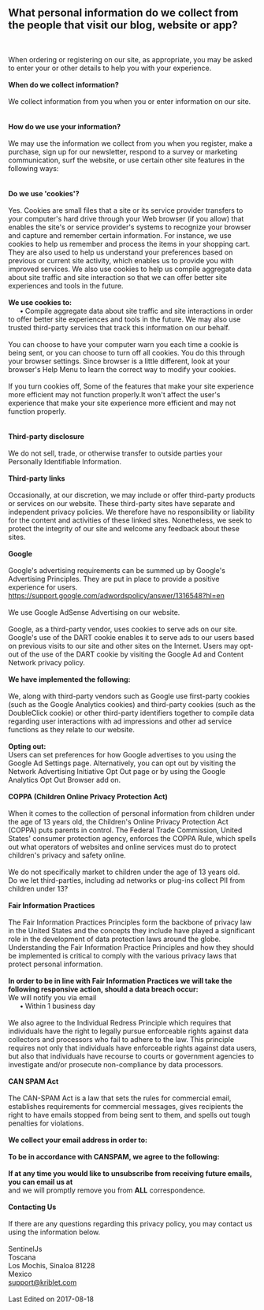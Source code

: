 <!-- TITLE: Privacy Policy -->
<!-- SUBTITLE: This privacy policy has been compiled to better serve those who are concerned with how their 'Personally Identifiable Information' (PII) is being used online. PII, as described in US privacy law and information security, is information that can be used on its own or with other information to identify, contact, or locate a single person, or to identify an individual in context. Please read our privacy policy carefully to get a clear understanding of how we collect, use, protect or otherwise handle your Personally Identifiable Information in accordance with our website.-->

## What personal information do we collect from the people that visit our blog, website or app?

<br /><div class='innerText'>When ordering or registering on our site, as appropriate, you may be asked to enter your  or other details to help you with your experience.</div><br><div class='grayText'><strong>When do we collect information?</strong></div><br /><div class='innerText'>We collect information from you when you or enter information on our site.</div><br> <span id='infoUs'></span><br><div class='grayText'><strong>How do we use your information? </strong></div><br /><div class='innerText'> We may use the information we collect from you when you register, make a purchase, sign up for our newsletter, respond to a survey or marketing communication, surf the website, or use certain other site features in the following ways:<br><br></div><span id='coUs'></span><br><div class='grayText'><strong>Do we use 'cookies'?</strong></div><br /><div class='innerText'>Yes. Cookies are small files that a site or its service provider transfers to your computer's hard drive through your Web browser (if you allow) that enables the site's or service provider's systems to recognize your browser and capture and remember certain information. For instance, we use cookies to help us remember and process the items in your shopping cart. They are also used to help us understand your preferences based on previous or current site activity, which enables us to provide you with improved services. We also use cookies to help us compile aggregate data about site traffic and site interaction so that we can offer better site experiences and tools in the future.</div><div class='innerText'><br><strong>We use cookies to:</strong></div><div class='innerText'>&nbsp;&nbsp;&nbsp;&nbsp;&nbsp; <strong>&bull;</strong> Compile aggregate data about site traffic and site interactions in order to offer better site experiences and tools in the future. We may also use trusted third-party services that track this information on our behalf.</div><div class='innerText'><br>You can choose to have your computer warn you each time a cookie is being sent, or you can choose to turn off all cookies. You do this through your browser settings. Since browser is a little different, look at your browser's Help Menu to learn the correct way to modify your cookies.<br></div><br><div class='innerText'>If you turn cookies off, Some of the features that make your site experience more efficient may not function properly.It won't affect the user's experience that make your site experience more efficient and may not function properly.</div><br><span id='trDi'></span><br><div class='grayText'><strong>Third-party disclosure</strong></div><br /><div class='innerText'>We do not sell, trade, or otherwise transfer to outside parties your Personally Identifiable Information.</div><span id='trLi'></span><br><div class='grayText'><strong>Third-party links</strong></div><br /><div class='innerText'>Occasionally, at our discretion, we may include or offer third-party products or services on our website. These third-party sites have separate and independent privacy policies. We therefore have no responsibility or liability for the content and activities of these linked sites. Nonetheless, we seek to protect the integrity of our site and welcome any feedback about these sites.</div><span id='gooAd'></span><br><div class='blueText'><strong>Google</strong></div><br /><div class='innerText'>Google's advertising requirements can be summed up by Google's Advertising Principles. They are put in place to provide a positive experience for users. https://support.google.com/adwordspolicy/answer/1316548?hl=en <br><br></div><div class='innerText'>We use Google AdSense Advertising on our website.</div><div class='innerText'><br>Google, as a third-party vendor, uses cookies to serve ads on our site. Google's use of the DART cookie enables it to serve ads to our users based on previous visits to our site and other sites on the Internet. Users may opt-out of the use of the DART cookie by visiting the Google Ad and Content Network privacy policy.<br></div><div class='innerText'><br><strong>We have implemented the following:</strong></div><br><div class='innerText'>We, along with third-party vendors such as Google use first-party cookies (such as the Google Analytics cookies) and third-party cookies (such as the DoubleClick cookie) or other third-party identifiers together to compile data regarding user interactions with ad impressions and other ad service functions as they relate to our website. </div><div class='innerText'><br><strong>Opting out:</strong><br>
					Users can set preferences for how Google advertises to you using the Google Ad Settings page. Alternatively, you can opt out by visiting the Network Advertising Initiative Opt Out page or by using the Google Analytics Opt Out Browser add on.</div><span id='coppAct'></span><br><div class='blueText'><strong>COPPA (Children Online Privacy Protection Act)</strong></div><br /><div class='innerText'>When it comes to the collection of personal information from children under the age of 13 years old, the Children's Online Privacy Protection Act (COPPA) puts parents in control.  The Federal Trade Commission, United States' consumer protection agency, enforces the COPPA Rule, which spells out what operators of websites and online services must do to protect children's privacy and safety online.<br><br></div><div class='innerText'>We do not specifically market to children under the age of 13 years old.</div><div class='innerText'>Do we let third-parties, including ad networks or plug-ins collect PII from children under 13?</div><span id='ftcFip'></span><br><div class='blueText'><strong>Fair Information Practices</strong></div><br /><div class='innerText'>The Fair Information Practices Principles form the backbone of privacy law in the United States and the concepts they include have played a significant role in the development of data protection laws around the globe. Understanding the Fair Information Practice Principles and how they should be implemented is critical to comply with the various privacy laws that protect personal information.<br><br></div><div class='innerText'><strong>In order to be in line with Fair Information Practices we will take the following responsive action, should a data breach occur:</strong></div><div class='innerText'>We will notify you via email</div><div class='innerText'>&nbsp;&nbsp;&nbsp;&nbsp;&nbsp; <strong>&bull;</strong> Within 1 business day</div><div class='innerText'><br>We also agree to the Individual Redress Principle which requires that individuals have the right to legally pursue enforceable rights against data collectors and processors who fail to adhere to the law. This principle requires not only that individuals have enforceable rights against data users, but also that individuals have recourse to courts or government agencies to investigate and/or prosecute non-compliance by data processors.</div><span id='canSpam'></span><br><div class='blueText'><strong>CAN SPAM Act</strong></div><br /><div class='innerText'>The CAN-SPAM Act is a law that sets the rules for commercial email, establishes requirements for commercial messages, gives recipients the right to have emails stopped from being sent to them, and spells out tough penalties for violations.<br><br></div><div class='innerText'><strong>We collect your email address in order to:</strong></div><div class='innerText'><br><strong>To be in accordance with CANSPAM, we agree to the following:</strong></div><div class='innerText'><strong><br>If at any time you would like to unsubscribe from receiving future emails, you can email us at</strong></div> and we will promptly remove you from <strong>ALL</strong> correspondence.</div><br><span id='ourCon'></span><br><div class='blueText'><strong>Contacting Us</strong></div><br /><div class='innerText'>If there are any questions regarding this privacy policy, you may contact us using the information below.<br><br></div><div class='innerText'>SentinelJs</div><div class='innerText'>Toscana</div>Los Mochis, Sinaloa 81228 <div class='innerText'>Mexico</div><div class='innerText'>support@kriblet.com</div><div class='innerText'><br>Last Edited on 2017-08-18</div></div>